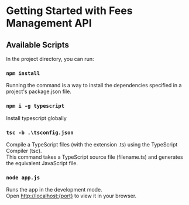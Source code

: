 # Getting Started with Fees Management API

## Available Scripts

In the project directory, you can run:

### `npm install`

Running the command is a way to install the dependencies specified in a project's package.json file.

### `npm i -g typescript`

Install typescript globally

### `tsc -b .\tsconfig.json`

Compile a TypeScript files (with the extension .ts) using the TypeScript Compiler (tsc). \
This command takes a TypeScript source file (filename.ts) and generates the equivalent JavaScript file.

### `node app.js`

Runs the app in the development mode.\
Open [http://localhost:{port}](http://localhost:{port}) to view it in your browser.